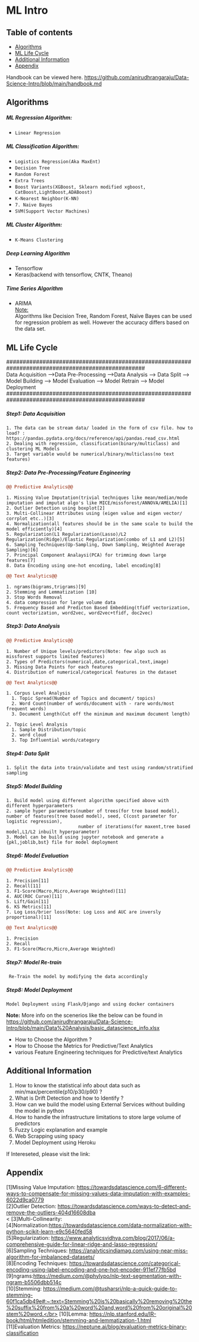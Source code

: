# ML Intro

## Table of contents
* [Algorithms](#algorithms)
* [ML Life Cycle](#ml-life-cycle)
* [Additional Information](#additional-information)
* [Appendix](#appendix)

Handbook can be viewed here. https://github.com/anirudhrangaraju/Data-Science-Intro/blob/main/handbook.md

## Algorithms

<h5>ML Regression Algorithm:</h5>

* `Linear Regression`

<h5>ML Classification Algorithm:</h5>

* `Logistics Regression(Aka MaxEnt)`
* `Decision Tree`
* `Random Forest`
* `Extra Trees`
* `Boost Variants(XGBoost, Sklearn modified xgboost, CatBoost,LightBoost,ADABoost)`
* `K-Nearest Neighbor(K-NN)`
* `7. Naive Bayes`
* `SVM(Support Vector Machines)`

<h5>ML Cluster Algorithm:</h5>

* `K-Means Clustering`

<h5> Deep Learning Algorithm </h5>

* Tensorflow
* Keras(backend with tensorflow, CNTK, Theano)

<h5> Time Series Algorithm </h5>

* ARIMA<br>
<u>Note:</u> <br>
Algorithms like Decision Tree, Random Forest, Naïve Bayes can be used for regression problem as well. However the accuracy differs based on the data set.

## ML Life Cycle

##################################################################################################<br>
Data Acquisition -->Data Pre-Processing -->Data Analysis --> Data Split --> Model Building --> Model Evaluation --> Model Retrain --> Model Deployment<br>
##################################################################################################<br>
<h5>Step1: Data Acquisition</h5>

    1. The data can be stream data/ loaded in the form of csv file. how to load? : https://pandas.pydata.org/docs/reference/api/pandas.read_csv.html
    2. Dealing with regression, classification(binary/multiclass) and clustering ML Models
    3. Target variable would be numerical/binary/multiclass(no text features)

<h5>Step2: Data Pre-Processing/Feature Engineering</h5>

```diff
@@ Predictive Analytics@@
```
    1. Missing Value Imputation(trivial techniques like mean/median/mode imputation and imputat algo's like MICE/missforest/ANNOVA/AMELIA)[1]
    2. Outlier Detection using boxplot[2]
    3. Multi-Collinear Attributes using (eigen value and eigen vector/ corrplot etc..)[3]
    4. Normalization(all features should be in the same scale to build the model efficiently)[4]
    5. Regularization(L1 Regularization(Lasso)/L2 Regularization(Ridge)/Elastic Regularization(combo of L1 and L2)[5]
    6. Sampling Techniques(Up-Sampling, Down Sampling, Weighted Average Sampling)[6]
    7. Principal Component Analaysi(PCA) for trimming down large features[7]
    8. Data Encoding using one-hot encoding, label encoding[8]


```diff
@@ Text Analytics@@
```
    1. ngrams(bigrams,trigrams)[9]
    2. Stemming and Lemmatization [10]
    3. Stop Words Removal
    4. data compression for large volume data
    5. Frequency Based and Predicton Based Embedding(tfidf vectorization, count vectorization, word2vec, word2vec+tfidf, doc2vec)

<h5>Step3: Data Analysis</h5>

```diff
@@ Predictive Analytics@@
```
    1. Number of Unique levels/predictors(Note: few algo such as missforest supports limited features)
    2. Types of Predictors(numerical,date,categorical,text,image)
    3. Missing Data Points for each features
    4. Distribution of numerical/categorical features in the dataset

```diff
@@ Text Analytics@@
```

    1. Corpus Level Analysis
      1. Topic Spread(Number of Topics and document/ topics)
      2. Word Count(number of words/document with - rare words/most frequent words)
      3. Document Length(Cut off the minimum and maximum document length)

    2. Topic Level Analysis
      1. Sample Distribution/topic
      2. word cloud 
      3. Top Influential words/category

<h5>Step4: Data Split</h5>

    1. Split the data into train/validate and test using random/stratified sampling

<h5>Step5: Model Building</h5>

    1. Build model using different algorithm specified above with different hyperparameters
    2. sample hyper parameters(number of trees(for tree based model), number of features(tree based model), seed, C(cost parameter for logistic regression),
                               number of iterations(for maxent,tree based model,L1/L2 inbuilt hyperparameter)
    3. Model can be build using jupyter notebook and generate a {pkl,joblib,bst} file for model deployment

<h5>Step6: Model Evaluation</h5>

```diff
@@ Predictive Analytics@@
```

    1. Precision[11]
    2. Recall[11]
    3. F1-Score(Macro,Micro,Average Weighted)[11]
    4. AUC(ROC Curve)[11]
    5. Lift/Gain[11]
    6. KS Metrics[11]
    7. Log Loss/brier loss(Note: Log Loss and AUC are inversly proportional)[11]

```diff
@@ Text Analytics@@
```
    1. Precision
    2. Recall
    3. F1-Score(Macro,Micro,Average Weighted)

<h5>Step7: Model Re-train</h5>
     
     Re-Train the model by modifying the data accordingly

<h5>Step8: Model Deployment</h5>

    Model Deployment using Flask/Django and using docker containers
 
 
 <b>Note:</b>
 More info on the scenerios like the below can be found in https://github.com/anirudhrangaraju/Data-Science-Intro/blob/main/Data%20Analysis/basic_datascience_info.xlsx
 * How to Choose the Algorithm ?
 * How to Choose the Metrics for Predictive/Text Analytics
 * various Feature Engineering techniques for Predictive/text Analytics


## Additional Information
1. How to know the statistical info about data such as min/max/percentile(p10/p30/p90) ?
2. What is Drift Detection and how to Identify ?
3. How can we build the model using External Services without building the model in python
4. How to handle the infrastructure limitations to store large volume of predictors
5. Fuzzy Logic explanation and example
6. Web Scrapping using spacy
7. Model Deployment using Heroku

If Intereseted, please visit the link: 

## Appendix
 [1]Missing Value Imputation: https://towardsdatascience.com/6-different-ways-to-compensate-for-missing-values-data-imputation-with-examples-6022d9ca0779 
 <br>
 [2]Outlier Detection: https://towardsdatascience.com/ways-to-detect-and-remove-the-outliers-404d16608dba 
 <br><
 [3]Multi-Collinearity: 
 <br>
 [4]Normalization:https://towardsdatascience.com/data-normalization-with-python-scikit-learn-e9c5640fed58
 <br>
 [5]Regularization: https://www.analyticsvidhya.com/blog/2017/06/a-comprehensive-guide-for-linear-ridge-and-lasso-regression/
 <br>
 [6]Sampling Techniques: https://analyticsindiamag.com/using-near-miss-algorithm-for-imbalanced-datasets/
 <br>
 [8]Encoding Techniques: https://towardsdatascience.com/categorical-encoding-using-label-encoding-and-one-hot-encoder-911ef77fb5bd
 <br>
 [9]ngrams:https://medium.com/@phylypo/nlp-text-segmentation-with-ngram-b5506dbb514c</br>
 [10]Stemming: https://medium.com/@tusharsri/nlp-a-quick-guide-to-stemming-60f1ca5db49e#:~:text=Stemming%20is%20basically%20removing%20the%20suffix%20from%20a%20word%20and,word%20from%20original%20stem%20word.</br>
 [10]Lemma: https://nlp.stanford.edu/IR-book/html/htmledition/stemming-and-lemmatization-1.html</br>
 [11]Evaluation Metrics: https://neptune.ai/blog/evaluation-metrics-binary-classification<br>
